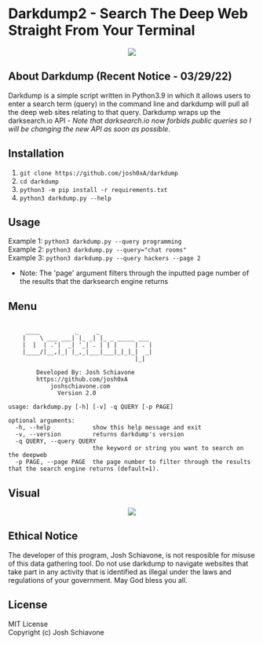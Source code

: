# Darkdump2 - Search The Deep Web Straight From Your Terminal
<p align="center">
  <img src="https://github.com/josh0xA/darkdump/blob/main/imgs/ddumplogo.png?raw=true"</img>
</p>

## About Darkdump (Recent Notice - 03/29/22)
Darkdump is a simple script written in Python3.9 in which it allows users to enter a search term (query) in the command line and darkdump will pull all the deep web sites relating to that query. Darkdump wraps up the darksearch.io API - *Note that darksearch.io now forbids public queries so I will be changing the new API as soon as possible*. 
## Installation
1) ``git clone https://github.com/josh0xA/darkdump``<br/>
2) ``cd darkdump``<br/>
3) ``python3 -m pip install -r requirements.txt``<br/>
4) ``python3 darkdump.py --help``<br/>
## Usage 
Example 1: ``python3 darkdump.py --query programming``<br/>
Example 2: ``python3 darkdump.py --query="chat rooms"``<br/>
Example 3: ``python3 darkdump.py --query hackers --page 2``<br/>
 - Note: The 'page' argument filters through the inputted page number of the results that the darksearch engine returns<br/>
## Menu
```

     ____          _     _
    |    \ ___ ___| |_ _| |_ _ _____ ___
    |  |  | .'|  _| '_| . | | |     | . |
    |____/|__,|_| |_,_|___|___|_|_|_|  _|
                                    |_|

        Developed By: Josh Schiavone
        https://github.com/josh0xA
            joshschiavone.com
              Version 2.0

usage: darkdump.py [-h] [-v] -q QUERY [-p PAGE]

optional arguments:
  -h, --help            show this help message and exit
  -v, --version         returns darkdump's version
  -q QUERY, --query QUERY
                        the keyword or string you want to search on the deepweb
  -p PAGE, --page PAGE  the page number to filter through the results that the search engine returns (default=1).

```
## Visual
<p align="center">
  <img src="https://github.com/josh0xA/darkdump/blob/main/imgs/darkdump_example_output.png?raw=true">
</p>

## Ethical Notice
The developer of this program, Josh Schiavone, is not resposible for misuse of this data gathering tool. Do not use darkdump to navigate websites that take part in any activity that is identified as illegal under the laws and regulations of your government. May God bless you all. 

## License 
MIT License<br/>
Copyright (c) Josh Schiavone
